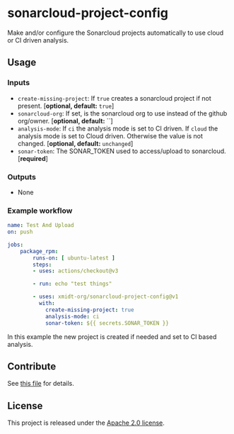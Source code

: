 # sonarcloud-project-config

Make and/or configure the Sonarcloud projects automatically to use cloud or
CI driven analysis.

## Usage

### Inputs

- `create-missing-project`: If `true` creates a sonarcloud project if not present. [**optional, default:** `true`]
- `sonarcloud-org`: If set, is the sonarcloud org to use instead of the github org/owner.  [**optional, default:** ``]
- `analysis-mode`: If `ci` the analysis mode is set to CI driven.  If `cloud` the
   analysis mode is set to Cloud driven.  Otherwise the value is not changed. [**optional, default:** `unchanged`]
- `sonar-token`: The SONAR_TOKEN used to access/upload to sonarcloud. [**required**]

### Outputs

- None

### Example workflow

```yaml
name: Test And Upload
on: push

jobs:
    package_rpm:
        runs-on: [ ubuntu-latest ]
        steps:
        - uses: actions/checkout@v3

        - run: echo "test things"

        - uses: xmidt-org/sonarcloud-project-config@v1
          with:
            create-missing-project: true
            analysis-mode: ci
            sonar-token: ${{ secrets.SONAR_TOKEN }}
```

In this example the new project is created if needed and set to CI based analysis.

## Contribute

See [this file](CONTRIBUTING.md) for details.

## License

This project is released under the [Apache 2.0 license](LICENSE).
